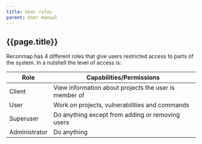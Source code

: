 ```yaml
---
title: User roles
parent: User manual
---
```


## {{page.title}}

Reconmap has 4 different roles that give users restricted access to parts of the system. In a nutshell the level of access is:

|Role|Capabilities/Permissions|
|-|-|
|Client|View information about projects the user is member of|
|User|Work on projects, vulnerabilities and commands|
|Superuser|Do anything except from adding or removing users|
|Administrator|Do anything|
